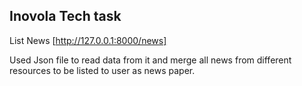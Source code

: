 ## Inovola Tech task
List News [http://127.0.0.1:8000/news]

Used Json file to read data from it and merge all news from different resources to be listed to user as news paper.
